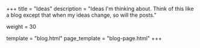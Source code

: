 +++
title = "Ideas"
description = "Ideas I'm thinking about.  Think of this like a blog except that when my ideas change, so will the posts."

weight = 30

template = "blog.html"
page_template = "blog-page.html"
+++
